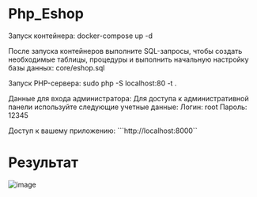 # Php_Eshop
Запуск контейнера:
docker-compose up -d

После запуска контейнеров выполните SQL-запросы, чтобы создать необходимые таблицы, процедуры и выполнить начальную настройку базы данных:
 core/eshop.sql

Запуск PHP-сервера:
sudo php -S localhost:80 -t .

Данные для входа администратора: Для доступа к административной панели используйте следующие учетные данные:
Логин: root Пароль: 12345

Доступ к вашему приложению:
```http://localhost:8000``

# Результат
![image](https://github.com/user-attachments/assets/ebb167a6-46bf-446e-888f-d998e3921fb5)

